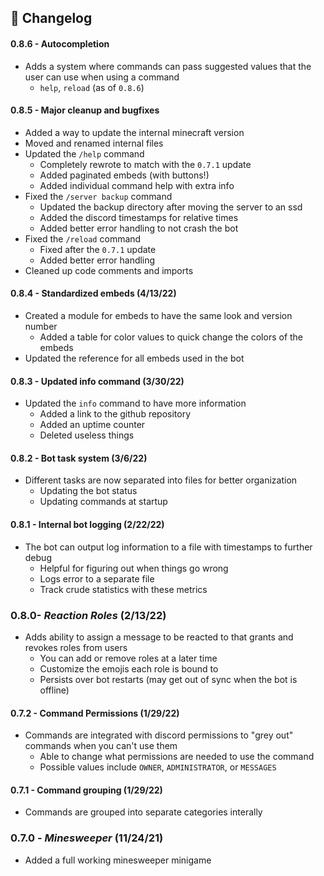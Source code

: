 ## :scroll: Changelog

#### 0.8.6 - Autocompletion
- Adds a system where commands can pass suggested values that the user can use when using a command
	- `help`, `reload`  (as of `0.8.6`)
#### 0.8.5 - Major cleanup and bugfixes
- Added a way to update the internal minecraft version
- Moved and renamed internal files
- Updated the `/help` command
	- Completely rewrote to match with the `0.7.1` update
	- Added paginated embeds (with buttons!)
	- Added individual command help with extra info
- Fixed the `/server backup` command
	- Updated the backup directory after moving the server to an ssd
	- Added the discord timestamps for relative times
	- Added better error handling to not crash the bot
- Fixed the `/reload` command
	- Fixed after the `0.7.1` update
	- Added better error handling
- Cleaned up code comments and imports
#### 0.8.4 - Standardized embeds (4/13/22)
- Created a module for embeds to have the same look and version number
	- Added a table for color values to quick change the colors of the embeds
- Updated the reference for all embeds used in the bot

#### 0.8.3 - Updated info command (3/30/22)
- Updated the `info` command to have more information
	- Added a link to the github repository
	- Added an uptime counter
	- Deleted useless things

#### 0.8.2 - Bot task system (3/6/22)
- Different tasks are now separated into files for better organization
	- Updating the bot status
	- Updating commands at startup

#### 0.8.1 - Internal bot logging (2/22/22)
- The bot can output log information to a file with timestamps to further debug
	- Helpful for figuring out when things go wrong
	- Logs error to a separate file
	- Track crude statistics with these metrics

### 0.8.0- *Reaction Roles* (2/13/22)
- Adds ability to assign a message to be reacted to that grants and revokes roles from users
	- You can add or remove roles at a later time
	- Customize the emojis each role is bound to
	- Persists over bot restarts (may get out of sync when the bot is offline)

#### 0.7.2 - Command Permissions (1/29/22)
- Commands are integrated with discord permissions to "grey out" commands when you can't use them
	- Able to change what permissions are needed to use the command
	- Possible values include `OWNER`, `ADMINISTRATOR`, or `MESSAGES`

#### 0.7.1 - Command grouping (1/29/22)
- Commands are grouped into separate categories interally

### 0.7.0 - *Minesweeper* (11/24/21)
- Added a full working minesweeper minigame